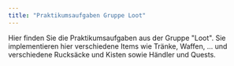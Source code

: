 ```yaml
---
title: "Praktikumsaufgaben Gruppe Loot"
---
```


Hier finden Sie die Praktikumsaufgaben aus der Gruppe "Loot". Sie implementieren hier
verschiedene Items wie Tränke, Waffen, ... und verschiedene Rucksäcke und Kisten sowie
Händler und Quests.
